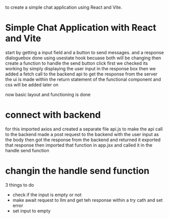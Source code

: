 to create a simple chat application using React and Vite.
# Simple Chat Application with React and Vite
start by getting a input field and a button to send messages. and a response dialoguebox
done using usestate hook becuase both will be changing
then create a function to handle the send button click
first we checked its working by simply displaying the user input in the response box
then we added a fetch call to the backend api to get the response from the server
the ui is made within the return statement of the functional component and css will be added later on 

now basic layout and functioning is done 
# connect with backend

for this imported axios 
and created a separate file api.js to make the api call to the backend
made a post request to the backend with the user input as the body
then got the response from the backend and returned it
exported that response
then imported that function in app.jsx and called it in the handle send function

# changin the handle send function
3 things to do 
- check if the input is empty or not
- make await request to llm and get teh response within a try cath and set error 
- set input to empty 
